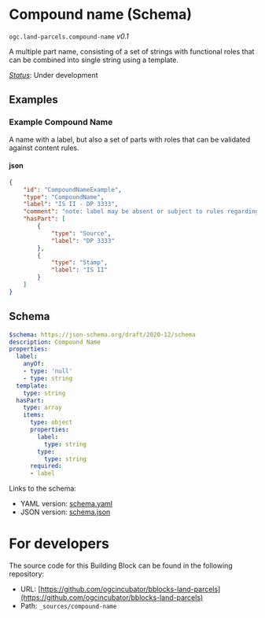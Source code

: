 
# Compound name (Schema)

`ogc.land-parcels.compound-name` *v0.1*

A multiple part name, consisting of a set of strings with functional roles that can be combined into single string using a template.

[*Status*](http://www.opengis.net/def/status): Under development

## Examples

### Example Compound Name
A name with a label, but also a set of parts with roles that can be validated against content rules.
#### json
```json
{
    "id": "CompoundNameExample",
    "type": "CompoundName",
    "label": "IS II - DP 3333",
    "comment": "note: label may be absent or subject to rules regarding presence of parts",
    "hasPart": [
        {
            "type": "Source",
            "label": "DP 3333"
        },
        {
            "type": "Stamp",
            "label": "IS II"
        }
    ]
}
```

## Schema

```yaml
$schema: https://json-schema.org/draft/2020-12/schema
description: Compound Name
properties:
  label:
    anyOf:
    - type: 'null'
    - type: string
  template:
    type: string
  hasPart:
    type: array
    items:
      type: object
      properties:
        label:
          type: string
        type:
          type: string
      required:
      - label

```

Links to the schema:

* YAML version: [schema.yaml](https://ogcincubator.github.io/bblocks-land-parcels/build/annotated/land-parcels/compound-name/schema.json)
* JSON version: [schema.json](https://ogcincubator.github.io/bblocks-land-parcels/build/annotated/land-parcels/compound-name/schema.yaml)


# For developers

The source code for this Building Block can be found in the following repository:

* URL: [https://github.com/ogcincubator/bblocks-land-parcels](https://github.com/ogcincubator/bblocks-land-parcels)
* Path: `_sources/compound-name`

